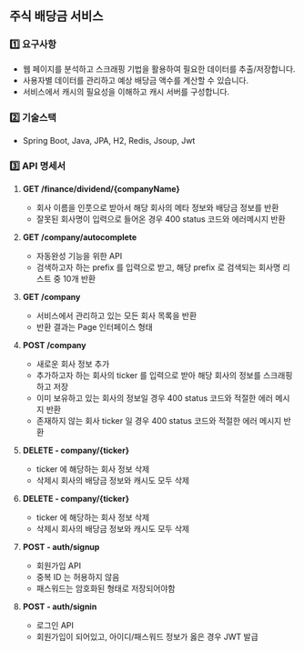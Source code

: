 ## 주식 배당금 서비스

### :one: 요구사항
- 웹 페이지를 분석하고 스크래핑 기법을 활용하여 필요한 데이터를 추출/저장합니다.
- 사용자별 데이터를 관리하고 예상 배당금 액수를 계산할 수 있습니다.
- 서비스에서 캐시의 필요성을 이해하고 캐시 서버를 구성합니다.

### :two: 기술스택
-  Spring Boot, Java, JPA, H2, Redis, Jsoup, Jwt

### :three: API 명세서

1. **GET /finance/dividend/{companyName}**
    - 회사 이름을 인풋으로 받아서 해당 회사의 메타 정보와 배당금 정보를 반환
    - 잘못된 회사명이 입력으로 들어온 경우 400 status 코드와 에러메시지 반환

2. **GET /company/autocomplete**
   - 자동완성 기능을 위한 API
   - 검색하고자 하는 prefix 를 입력으로 받고, 해당 prefix 로 검색되는 회사명 리스트 중 10개 반환

3. **GET /company**
   - 서비스에서 관리하고 있는 모든 회사 목록을 반환
   - 반환 결과는 Page 인터페이스 형태

4. **POST /company**
   - 새로운 회사 정보 추가
   - 추가하고자 하는 회사의 ticker 를 입력으로 받아 해당 회사의 정보를 스크래핑하고 저장
   - 이미 보유하고 있는 회사의 정보일 경우 400 status 코드와 적절한 에러 메시지 반환
   - 존재하지 않는 회사 ticker 일 경우 400 status 코드와 적절한 에러 메시지 반환

5. **DELETE - company/{ticker}**
   - ticker 에 해당하는 회사 정보 삭제
   - 삭제시 회사의 배당금 정보와 캐시도 모두 삭제

5. **DELETE - company/{ticker}**
   - ticker 에 해당하는 회사 정보 삭제
   - 삭제시 회사의 배당금 정보와 캐시도 모두 삭제
  
6. **POST - auth/signup**
   - 회원가입 API
   - 중복 ID 는 허용하지 않음
   - 패스워드는 암호화된 형태로 저장되어야함

6. **POST - auth/signin**
   - 로그인 API
   - 회원가입이 되어있고, 아이디/패스워드 정보가 옳은 경우 JWT 발급
  
